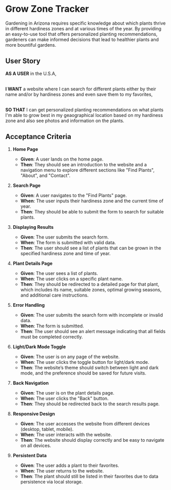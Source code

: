 
# Grow Zone Tracker

Gardening in Arizona requires specific knowledge about which plants thrive in different hardiness zones and at various times of the year. By providing an easy-to-use tool that offers personalized planting recommendations, gardeners can make informed decisions that lead to healthier plants and more bountiful gardens.


## User Story

**AS A USER** in the U.S.A,
<br>
<br>

**I WANT** a website where I can search for different plants either by their name and/or by hardiness zones and even save them to my favorites, 
<br>
<br> 

**SO THAT** I can get personalized planting recommendations on what plants I'm able to grow best in my geaographical location based on my hardiness zone and also see photos and information on the plants.


## Acceptance Criteria

1. **Home Page**

   - **Given**: A user lands on the home page.
   - **Then**: They should see an introduction to the website and a navigation menu to explore different sections like "Find Plants", "About", and "Contact".

2. **Search Page**

   - **Given**: A user navigates to the "Find Plants" page.
   - **When**: The user inputs their hardiness zone and the current time of year.
   - **Then**: They should be able to submit the form to search for suitable plants.

3. **Displaying Results**

   - **Given**: The user submits the search form.
   - **When**: The form is submitted with valid data.
   - **Then**: The user should see a list of plants that can be grown in the specified hardiness zone and time of year.

4. **Plant Details Page**

   - **Given**: The user sees a list of plants.
   - **When**: The user clicks on a specific plant name.
   - **Then**: They should be redirected to a detailed page for that plant, which includes its name, suitable zones, optimal growing seasons, and additional care instructions.

5. **Error Handling**

   - **Given**: The user submits the search form with incomplete or invalid data.
   - **When**: The form is submitted.
   - **Then**: The user should see an alert message indicating that all fields must be completed correctly.

6. **Light/Dark Mode Toggle**

   - **Given**: The user is on any page of the website.
   - **When**: The user clicks the toggle button for light/dark mode.
   - **Then**: The website’s theme should switch between light and dark mode, and the preference should be saved for future visits.

7. **Back Navigation**

   - **Given**: The user is on the plant details page.
   - **When**: The user clicks the "Back" button.
   - **Then**: They should be redirected back to the search results page.

8. **Responsive Design**

   - **Given**: The user accesses the website from different devices (desktop, tablet, mobile).
   - **When**: The user interacts with the website.
   - **Then**: The website should display correctly and be easy to navigate on all devices.

9. **Persistent Data**
   - **Given**: The user adds a plant to their favorites.
   - **When**: The user returns to the website.
   - **Then**: The plant should still be listed in their favorites due to data persistence via local storage.

